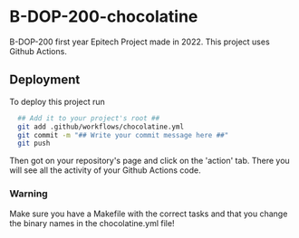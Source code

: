 
# B-DOP-200-chocolatine

B-DOP-200 first year Epitech Project made in 2022. This project uses Github Actions.



## Deployment

To deploy this project run

```bash
  ## Add it to your project's root ##
  git add .github/workflows/chocolatine.yml
  git commit -m "## Write your commit message here ##"
  git push
```
Then got on your repository's page and click on the 'action' tab. There you will see all the activity of your Github Actions code.



### Warning

Make sure you have a Makefile with the correct tasks and that you change the binary names in the chocolatine.yml file!
